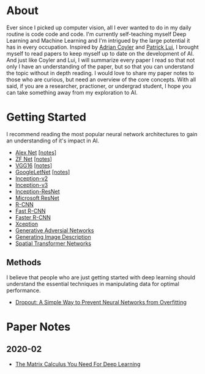 # About
Ever since I picked up computer vision, all I ever wanted to do in my daily routine is code code and code.  I'm currently self-teaching myself Deep Learning and Machine Learning and I'm intrigued by the large potential it has in every occupation.  Inspired by [Adrian Coyler](https://blog.acolyer.org/about/) and [Patrick Lui](https://github.com/patrick-llgc/Learning-Deep-Learning), I brought myself to read papers to keep myself up to date on the development of AI.  And just like Coyler and Lui, I will summarize every paper I read so that not only I have an understanding of the paper, but so that you can understand the topic without in depth reading.  I would love to share my paper notes to those who are curious, but need an overview of the core concepts.  With all said, if you are a researcher, practioner, or undergrad student, I hope you can take something away from my exploration to AI.

# Getting Started
I recommend reading the most popular neural network architectures to gain an understanding of it's impact in AI. <br>
* [Alex Net](https://papers.nips.cc/paper/4824-imagenet-classification-with-deep-convolutional-neural-networks) [[notes]](https://github.com/Nathan-Bernardo/Learning-Deep-Learning/blob/master/Notes/CNN_alexnet.md) <br>
* [ZF Net](https://arxiv.org/pdf/1311.2901v3.pdf) [[notes]](https://github.com/Nathan-Bernardo/Learning-Deep-Learning/blob/master/Notes/CNN_znet.md) <br>
* [VGG16](https://arxiv.org/abs/1409.1556) [[notes]](https://github.com/Nathan-Bernardo/Learning-Deep-Learning/blob/master/Notes/CNN_VGG.md) <br>
* [GoogleLetNet](https://arxiv.org/abs/1409.4842) [[notes]](https://github.com/Nathan-Bernardo/Learning-Deep-Learning/blob/master/Notes/CNN_googleLeNet.md) <br>
* [Inception-v2](https://arxiv.org/abs/1502.03167) <br>
* [Inception-v3](https://arxiv.org/abs/1512.00567) <br>
* [Inception-ResNet](https://arxiv.org/abs/1602.07261) <br>
* [Microsoft ResNet](https://arxiv.org/pdf/1512.03385v1.pdf) <br>
* [R-CNN](https://arxiv.org/pdf/1311.2524v5.pdf) <br>
* [Fast R-CNN](https://arxiv.org/pdf/1504.08083.pdf) <br>
* [Faster R-CNN](https://arxiv.org/pdf/1506.01497v3.pdf) <br>
* [Xception](https://arxiv.org/pdf/1610.02357.pdf) <br>
* [Generative Adversial Networks](https://arxiv.org/pdf/1406.2661v1.pdf) <br>
* [Generating Image Description](https://arxiv.org/pdf/1412.2306v2.pdf) <br>
* [Spatial Transformer Networks](https://arxiv.org/pdf/1506.02025.pdf) <br>

## Methods
I believe that people who are just getting started with deep learning should understand the essential techniques in manipulating data for optimal performance.
* [Dropout: A Simple Way to Prevent Neural Networks from Overfitting](https://www.cs.toronto.edu/~hinton/absps/JMLRdropout.pdf) 

# Paper Notes
## 2020-02
* [The Matrix Calculus You Need For Deep Learning](https://arxiv.org/abs/1802.01528v2)





